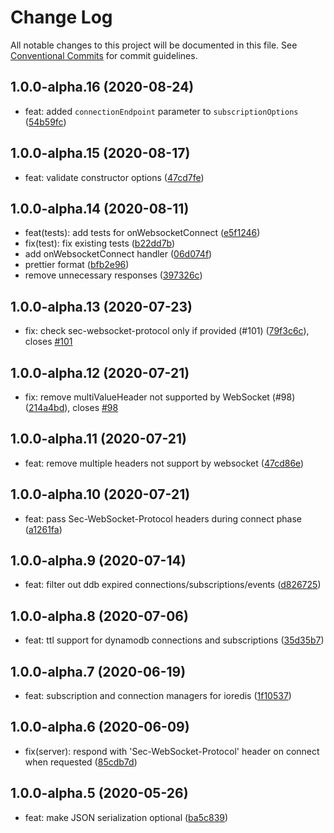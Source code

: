 # Change Log

All notable changes to this project will be documented in this file.
See [Conventional Commits](https://conventionalcommits.org) for commit guidelines.

## 1.0.0-alpha.16 (2020-08-24)

- feat: added `connectionEndpoint` parameter to `subscriptionOptions` ([54b59fc](https://github.com/michalkvasnicak/aws-lambda-graphql/commit/54b59fc))

## 1.0.0-alpha.15 (2020-08-17)

- feat: validate constructor options ([47cd7fe](https://github.com/michalkvasnicak/aws-lambda-graphql/commit/47cd7fe))

## 1.0.0-alpha.14 (2020-08-11)

- feat(tests): add tests for onWebsocketConnect ([e5f1246](https://github.com/michalkvasnicak/aws-lambda-graphql/commit/e5f1246))
- fix(test): fix existing tests ([b22dd7b](https://github.com/michalkvasnicak/aws-lambda-graphql/commit/b22dd7b))
- add onWebsocketConnect handler ([06d074f](https://github.com/michalkvasnicak/aws-lambda-graphql/commit/06d074f))
- prettier format ([bfb2e96](https://github.com/michalkvasnicak/aws-lambda-graphql/commit/bfb2e96))
- remove unnecessary responses ([397326c](https://github.com/michalkvasnicak/aws-lambda-graphql/commit/397326c))

## 1.0.0-alpha.13 (2020-07-23)

- fix: check sec-websocket-protocol only if provided (#101) ([79f3c6c](https://github.com/michalkvasnicak/aws-lambda-graphql/commit/79f3c6c)), closes [#101](https://github.com/michalkvasnicak/aws-lambda-graphql/issues/101)

## 1.0.0-alpha.12 (2020-07-21)

- fix: remove multiValueHeader not supported by WebSocket (#98) ([214a4bd](https://github.com/michalkvasnicak/aws-lambda-graphql/commit/214a4bd)), closes [#98](https://github.com/michalkvasnicak/aws-lambda-graphql/issues/98)

## 1.0.0-alpha.11 (2020-07-21)

- feat: remove multiple headers not support by websocket ([47cd86e](https://github.com/michalkvasnicak/aws-lambda-graphql/commit/47cd86e))

## 1.0.0-alpha.10 (2020-07-21)

- feat: pass Sec-WebSocket-Protocol headers during connect phase ([a1261fa](https://github.com/michalkvasnicak/aws-lambda-graphql/commit/a1261fa))

## 1.0.0-alpha.9 (2020-07-14)

- feat: filter out ddb expired connections/subscriptions/events ([d826725](https://github.com/michalkvasnicak/aws-lambda-graphql/commit/d826725))

## 1.0.0-alpha.8 (2020-07-06)

- feat: ttl support for dynamodb connections and subscriptions ([35d35b7](https://github.com/michalkvasnicak/aws-lambda-graphql/commit/35d35b7))

## 1.0.0-alpha.7 (2020-06-19)

- feat: subscription and connection managers for ioredis ([1f10537](https://github.com/michalkvasnicak/aws-lambda-graphql/commit/1f10537))

## 1.0.0-alpha.6 (2020-06-09)

- fix(server): respond with 'Sec-WebSocket-Protocol' header on connect when requested ([85cdb7d](https://github.com/michalkvasnicak/aws-lambda-graphql/commit/85cdb7d))

## 1.0.0-alpha.5 (2020-05-26)

- feat: make JSON serialization optional ([ba5c839](https://github.com/michalkvasnicak/aws-lambda-graphql/commit/ba5c839))
